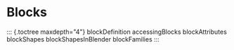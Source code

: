 Blocks
======

::: {.toctree maxdepth="4"}
blockDefinition accessingBlocks blockAttributes blockShapes
blockShapesInBlender blockFamilies
:::
